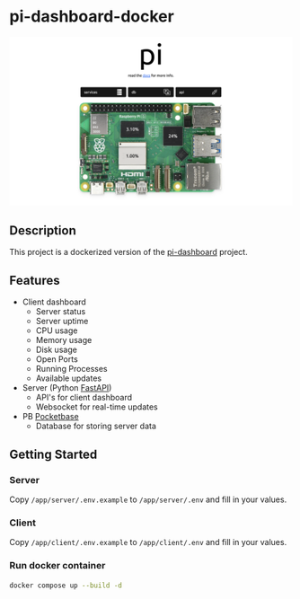 # pi-dashboard-docker

[![image](/pi-dashboard.png)](https://pi.engage-dev.com:8443/docker/)

## Description

This project is a dockerized version of the [pi-dashboard](https://github.com/engageintellect/pi) project.

## Features

- Client dashboard
  - Server status
  - Server uptime
  - CPU usage
  - Memory usage
  - Disk usage
  - Open Ports
  - Running Processes
  - Available updates
- Server (Python [FastAPI](https://fastapi.tiangolo.com/))
  - API's for client dashboard
  - Websocket for real-time updates
- PB [Pocketbase](https://pocketbase.io)
  - Database for storing server data

## Getting Started

### Server

Copy `/app/server/.env.example` to `/app/server/.env` and fill in your values.

### Client

Copy `/app/client/.env.example` to `/app/client/.env` and fill in your values.

### Run docker container

```bash
docker compose up --build -d
```
